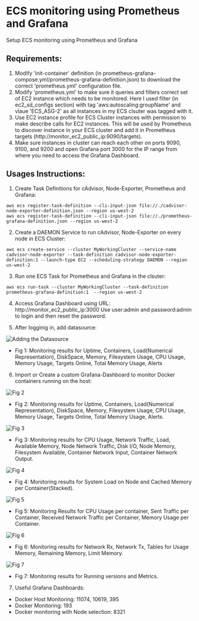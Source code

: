# ECS monitoring using Prometheus and Grafana
Setup ECS monitoring using Prometheus and Grafana

## Requirements:

1. Modify 'init-container' definition (in prometheus-grafana-compose.yml/prometheus-grafana-definition.json) to download the correct 'prometheus.yml' configuration file.
2. Modify 'prometheus.yml' to make sure it queries and filters correct set of EC2 instance which needs to be monitored.
   Here I used filter (in ec2_sd_configs section) with tag 'aws:autoscaling:groupName' and vlaue 'ECS_ASG-2' as all instances in my ECS clsuter was tagged with it.
3. Use EC2 instance profile for ECS Cluster instances with permission to make describe calls for EC2 instances. This will be used by Prometheus to discover instance in your ECS cluster and add it in Prometheus targets  (http://monitor_ec2_public_ip:9090/targets).
4. Make sure instances in cluster can reach each other on ports 9090, 9100, and 9200 and open Grafana port 3000 for the IP range from where you need to access the Grafana Dashboard.

## Usages Instructions:

1. Create Task Definitions for cAdvisor, Node-Exporter, Prometheus and Grafana:

```
aws ecs register-task-definition --cli-input-json file://./cadvisor-node-exporter-definition.json --region us-west-2
aws ecs register-task-definition --cli-input-json file://./prometheus-grafana-definition.json --region us-west-2
```
  
2. Create a DAEMON Service to run cAdvisor, Node-Exporter on every node in ECS Cluster:

```
aws ecs create-service --cluster MyWorkingCluster --service-name cadvisor-node-exporter --task-definition cadvisor-node-exporter-definition:1 --launch-type EC2 --scheduling-strategy DAEMON --region us-west-2
```

3. Run one ECS Task for Prometheus and Grafana in the clsuter:

```
aws ecs run-task --cluster MyWorkingCluster --task-definition prometheus-grafana-definition:1  --region us-west-2
```

4. Access Grafana Dashboard using URL: http://monitor_ec2_public_ip:3000
   Use user:admin and password:admin to login and then reset the password.

5. After logginig in, add datasource:

<img src="https://miro.medium.com/max/2732/0*I8R5h2bM0DpgaoVs" title="Adding the Datasource" alt="Adding the Datasource" />

* Fig 1: Monitoring results for Uptime, Containers, Load(Numerical Representation), DiskSpace, Memory, Filesystem Usage, CPU Usage, Memory Usage, Targets Online, Total Memory Usage, Alerts


6. Import or Create a custom Grafana-Dashboard to monitor Docker containers running on the host:

![Fig 2](https://miro.medium.com/max/2732/0*W0yXIT_P-1Gc_sY4)

* Fig 2: Monitoring results for Uptime, Containers, Load(Numerical Representation), DiskSpace, Memory, Filesystem Usage, CPU Usage, Memory Usage, Targets Online, Total Memory Usage, Alerts.

![Fig 3](https://miro.medium.com/max/2732/0*EO1JyVMHPkbFEYdk)

* Fig 3: Monitoring results for CPU Usage, Network Traffic, Load, Available Memory, Node Network Traffic, Disk I/O, Node Memory, Filesystem Available, Container Network Input, Container Network Output.

![Fig 4](https://miro.medium.com/max/2732/0*HeRmOCOHeHeJkkBB)

* Fig 4: Monitoring results for System Load on Node and Cached Memory per Container(Stacked).

![Fig 5](https://miro.medium.com/max/2732/0*Gmqz4PFyP5LjfRNn)

* Fig 5: Monitoring Results for CPU Usage per container, Sent Traffic per Container, Received Network Traffic per Container, Memory Usage per Container.

![Fig 6](https://miro.medium.com/max/2724/0*WjYd0f9n53689GUl)

* Fig 6: Monitoring results for Network Rx, Network Tx, Tables for Usage Memory, Remaining Memory, Limit Memory.

![Fig 7](https://miro.medium.com/max/2728/0*3jj0V42Ph67rZwFN)

* Fig 7: Monitoring results for Running versions and Metrics.


7. Useful Grafana Dashboards:
  - Docker Host Monitoring: 11074, 10619, 395
  - Docker Monitoring: 193
  - Docker monitoring with Node selection: 8321
